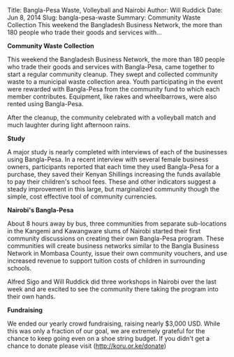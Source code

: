Title: Bangla-Pesa Waste, Volleyball and Nairobi
Author: Will Ruddick
Date: Jun 8, 2014
Slug: bangla-pesa-waste
Summary: Community Waste Collection This weekend the Bangladesh Business Network, the more than 180 people who trade their goods and services with...

**Community Waste Collection**

This weekend the Bangladesh Business Network, the more than 180 people
who trade their goods and services with Bangla-Pesa, came together to
start a regular community cleanup. They swept and collected community
waste to a municipal waste collection area. Youth participating in the
event were rewarded with Bangla-Pesa from the community fund to which
each member contributes. Equipment, like rakes and wheelbarrows, were
also rented using Bangla-Pesa.

After the cleanup, the community celebrated with a volleyball match and
much laughter during light afternoon rains.

**Study**

A major study is nearly completed with interviews of each of the
businesses using Bangla-Pesa. In a recent interview with several female
business owners, participants reported that each time they used
Bangla-Pesa for a purchase, they saved their Kenyan Shillings increasing
the funds available to pay their children's school fees. These and
other indicators suggest a steady improvement in this large, but
marginalized community though the simple, cost effective tool of
community currencies.

**Nairobi's Bangla-Pesa**

About 8 hours away by bus, three communities from separate sub-locations
in the Kangemi and Kawangware slums of Nairobi started their first
community discussions on creating their own Bangla-Pesa program. These
communities will create business networks similar to the Bangla Business
Network in Mombasa County, issue their own community vouchers, and use
increased revenue to support tuition costs of children in surrounding
schools.

Alfred Sigo and Will Ruddick did three workshops in Nairobi over the
last week and are excited to see the community there taking the program
into their own hands.

**Fundraising**

We ended our yearly crowd fundraising, raising nearly $3,000 USD. While
this was only a fraction of our goal, we are extremely grateful for the
chance to keep going even on a shoe string budget. If you didn't get a
chance to donate please visit (http://koru.or.ke/donate)

